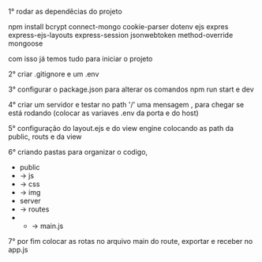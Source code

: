 
1° rodar as dependêcias do projeto 

npm install bcrypt 
connect-mongo cookie-parser dotenv ejs expres express-ejs-layouts express-session jsonwebtoken method-override mongoose

com isso já temos tudo para iniciar o projeto

2° criar .gitignore e um .env

3° configurar o package.json para alterar os comandos npm run start e dev

4° criar um servidor e testar no path '/' uma mensagem , para chegar se está rodando (colocar as variaves .env da porta e do host)

5° configuração do layout.ejs e do view engine colocando as path da public, routs e da view

6° criando pastas para organizar o codigo, 
 - public
 - -> js
 - -> css
 - -> img
 - server
 - -> routes
 - - -> main.js

 7° por fim colocar as rotas no arquivo main do route, exportar e receber no app.js 

